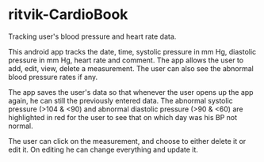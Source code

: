 # ritvik-CardioBook
Tracking user's blood pressure and heart rate data.  

This android app tracks the date, time, systolic pressure in mm Hg, diastolic pressure in mm Hg, heart rate and comment. 
The app allows the user to add, edit, view, delete a measurement. The user can also see the abnormal blood pressure rates if any.

The app saves the user's data so that whenever the user opens up the app again, he can still the previously entered data. 
The abnormal systolic pressure (>104 & <90) and abnormal diastolic pressure (>90 & <60) are highlighted in red for the user to see that 
on which day was his BP not normal. 

The user can click on the measurement, and choose to either delete it or edit it. On editing he can change everything and update it. 


